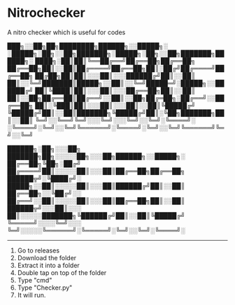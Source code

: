 # Nitrochecker
A nitro checker which is useful for codes

███╗░░██╗██╗████████╗██████╗░░█████╗░  ░█████╗░██╗░░██╗███████╗░█████╗░██╗░░██╗███████╗██████╗░
████╗░██║██║╚══██╔══╝██╔══██╗██╔══██╗  ██╔══██╗██║░░██║██╔════╝██╔══██╗██║░██╔╝██╔════╝██╔══██╗
██╔██╗██║██║░░░██║░░░██████╔╝██║░░██║  ██║░░╚═╝███████║█████╗░░██║░░╚═╝█████═╝░█████╗░░██████╔╝
██║╚████║██║░░░██║░░░██╔══██╗██║░░██║  ██║░░██╗██╔══██║██╔══╝░░██║░░██╗██╔═██╗░██╔══╝░░██╔══██╗
██║░╚███║██║░░░██║░░░██║░░██║╚█████╔╝  ╚█████╔╝██║░░██║███████╗╚█████╔╝██║░╚██╗███████╗██║░░██║
╚═╝░░╚══╝╚═╝░░░╚═╝░░░╚═╝░░╚═╝░╚════╝░  ░╚════╝░╚═╝░░╚═╝╚══════╝░╚════╝░╚═╝░░╚═╝╚══════╝╚═╝░░╚═╝

██████╗░██╗░░░██╗  ███████╗██╗░░░░░██╗░░░██╗██████╗░░█████╗░
██╔══██╗╚██╗░██╔╝  ██╔════╝██║░░░░░██║░░░██║██╔══██╗██╔══██╗
██████╦╝░╚████╔╝░  █████╗░░██║░░░░░██║░░░██║██████╔╝██║░░██║
██╔══██╗░░╚██╔╝░░  ██╔══╝░░██║░░░░░██║░░░██║██╔══██╗██║░░██║
██████╦╝░░░██║░░░  ██║░░░░░███████╗╚██████╔╝██║░░██║╚█████╔╝
╚═════╝░░░░╚═╝░░░  ╚═╝░░░░░╚══════╝░╚═════╝░╚═╝░░╚═╝░╚════╝░


-------------------------------------------------------------

1. Go to releases 
2. Download the folder
3. Extract it into a folder
4. Double tap on top of the folder
5. Type "cmd"
6. Type "Checker.py"
7. It will run.
